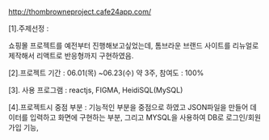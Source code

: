 
http://thombrowneproject.cafe24app.com/

[1].주제선정 :

쇼핑몰 프로젝트를 예전부터 진행해보고싶었는데, 톰브라운 브랜드 사이트를 리뉴얼로 제작해서 리액트로 반응형까지 구현하였음. 

[2].프로젝트 기간 : 06.01(목) ~06.23(수) 약 3주, 참여도 : 100%

[3]. 사용 프로그램 : reactjs, FIGMA, HeidiSQL(MySQL)

[4].프로젝트시 중점 부분 : 기능적인 부분을 중점으로 하였고 JSON파일을 만들어 데이터를 입력하고 화면에 구현하는 부분, 그리고 MYSQL을 사용하여 DB로 로그인/회원가입 기능, 
